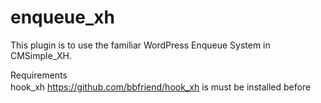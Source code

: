 # enqueue_xh
This plugin is to use the familiar WordPress Enqueue System in CMSimple_XH.  

Requirements  
  hook_xh https://github.com/bbfriend/hook_xh is must be installed before　
  

